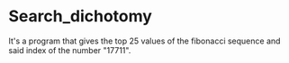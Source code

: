 # Search_dichotomy

It's a program that gives the top 25 values of the fibonacci sequence and said index of the number "17711". 